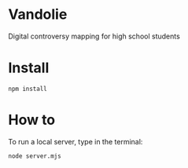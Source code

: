 # Vandolie

Digital controversy mapping for high school students


# Install

```
npm install
```

# How to

To run a local server, type in the terminal:
```
node server.mjs
```

